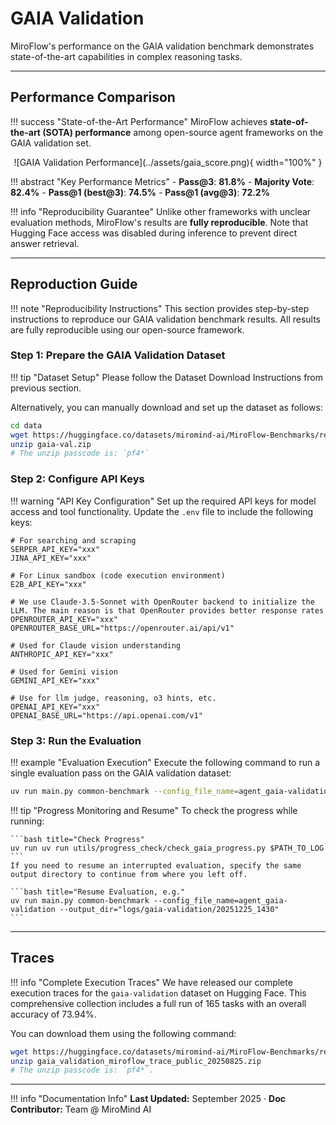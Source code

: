 # GAIA Validation

MiroFlow's performance on the GAIA validation benchmark demonstrates state-of-the-art capabilities in complex reasoning tasks.

---

## Performance Comparison

!!! success "State-of-the-Art Performance"
    MiroFlow achieves **state-of-the-art (SOTA) performance** among open-source agent frameworks on the GAIA validation set.

<div align="center" markdown="1">
  ![GAIA Validation Performance](../assets/gaia_score.png){ width="100%" }
</div>

!!! abstract "Key Performance Metrics"
    - **Pass@3**: **81.8%**
    - **Majority Vote**: **82.4%**
    - **Pass@1 (best@3)**: **74.5%**
    - **Pass@1 (avg@3)**: **72.2%**

!!! info "Reproducibility Guarantee"
    Unlike other frameworks with unclear evaluation methods, MiroFlow's results are **fully reproducible**. Note that Hugging Face access was disabled during inference to prevent direct answer retrieval.

---

## Reproduction Guide

!!! note "Reproducibility Instructions"
    This section provides step-by-step instructions to reproduce our GAIA validation benchmark results. All results are fully reproducible using our open-source framework.

### Step 1: Prepare the GAIA Validation Dataset

!!! tip "Dataset Setup"
    Please follow the Dataset Download Instructions from previous section.

Alternatively, you can manually download and set up the dataset as follows:

```bash title="Manual Dataset Download"
cd data
wget https://huggingface.co/datasets/miromind-ai/MiroFlow-Benchmarks/resolve/main/gaia-val.zip
unzip gaia-val.zip
# The unzip passcode is: `pf4*`
```


### Step 2: Configure API Keys

!!! warning "API Key Configuration"
    Set up the required API keys for model access and tool functionality. Update the `.env` file to include the following keys:

```env title=".env Configuration"
# For searching and scraping
SERPER_API_KEY="xxx"
JINA_API_KEY="xxx"

# For Linux sandbox (code execution environment)
E2B_API_KEY="xxx"

# We use Claude-3.5-Sonnet with OpenRouter backend to initialize the LLM. The main reason is that OpenRouter provides better response rates
OPENROUTER_API_KEY="xxx"
OPENROUTER_BASE_URL="https://openrouter.ai/api/v1"

# Used for Claude vision understanding
ANTHROPIC_API_KEY="xxx"

# Used for Gemini vision
GEMINI_API_KEY="xxx"

# Use for llm judge, reasoning, o3 hints, etc.
OPENAI_API_KEY="xxx"
OPENAI_BASE_URL="https://api.openai.com/v1"
```


### Step 3: Run the Evaluation

!!! example "Evaluation Execution"
    Execute the following command to run a single evaluation pass on the GAIA validation dataset:

```bash title="Run GAIA Validation"
uv run main.py common-benchmark --config_file_name=agent_gaia-validation output_dir="logs/gaia-validation/$(date +"%Y%m%d_%H%M")"
```

!!! tip "Progress Monitoring and Resume"
    To check the progress while running:
    
    ```bash title="Check Progress"
    uv run uv run utils/progress_check/check_gaia_progress.py $PATH_TO_LOG
    ```
    If you need to resume an interrupted evaluation, specify the same output directory to continue from where you left off.

    ```bash title="Resume Evaluation, e.g."
    uv run main.py common-benchmark --config_file_name=agent_gaia-validation --output_dir="logs/gaia-validation/20251225_1430"
    ```

---

## Traces

!!! info "Complete Execution Traces"
    We have released our complete execution traces for the `gaia-validation` dataset on Hugging Face. This comprehensive collection includes a full run of 165 tasks with an overall accuracy of 73.94%.

You can download them using the following command:

```bash title="Download Execution Traces"
wget https://huggingface.co/datasets/miromind-ai/MiroFlow-Benchmarks/resolve/main/gaia_validation_miroflow_trace_public_20250825.zip
unzip gaia_validation_miroflow_trace_public_20250825.zip
# The unzip passcode is: `pf4*`.
```

---

!!! info "Documentation Info"
    **Last Updated:** September 2025 · **Doc Contributor:** Team @ MiroMind AI
